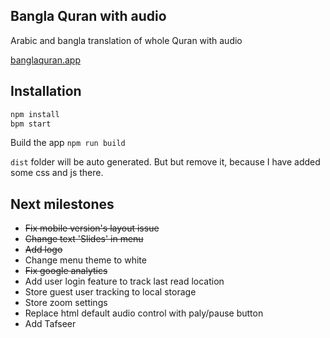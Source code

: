 ## Bangla Quran with audio

Arabic and bangla translation of whole Quran with audio

[banglaquran.app](https://banglaquran.app)


## Installation
```bash
npm install
bpm start
```

Build the app `npm run build`

`dist` folder will be auto generated. But but remove it, because I have added some css and js there.


## Next milestones
- ~~Fix mobile version's layout issue~~
- ~~Change text 'Slides' in menu~~
- ~~Add logo~~
- Change menu theme to white
- ~~Fix google analytics~~
- Add user login feature to track last read location
- Store guest user tracking to local storage
- Store zoom settings
- Replace html default audio control with paly/pause button
- Add Tafseer